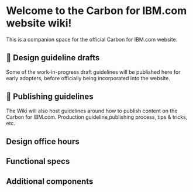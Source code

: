 # Welcome to the Carbon for IBM.com website wiki!

This is a companion space for the official Carbon for IBM.com website.

## 📑 Design guideline drafts
Some of the work-in-progress draft guidelines will be published here for early adopters, before officially being incorporated into the website.

<!-- categories start title="Index" type="titleContent" open="false" group="Design guideline drafts" --><!-- categories end -->

## 📘 Publishing guidelines
The Wiki will also host guidelines around how to publish content on the Carbon for IBM.com. Production guideline,publishing process, tips & tricks, etc.

<!-- categories start title="Index" type="titleContent" open="false" group="Publishing guidelines" --><!-- categories end -->

## Design office hours
<!-- categories start title="Index" type="titleContent" open="false" group="Design office hours" --><!-- categories end -->

## Functional specs
<!-- categories start open="true" type="titleContent" group="Layout component, Service, UI component, Utility" --><!-- categories end -->

## Additional components
<!-- categories start open="true" type="titleContent" group="Design only, Feature flag, Under construction" --><!-- categories end -->

<!-- categories start open="true" group="Carbon component" --><!-- categories end -->
